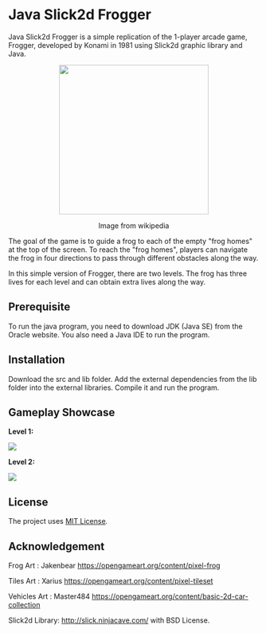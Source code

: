 # Java Slick2d Frogger

Java Slick2d Frogger is a simple replication of the 1-player arcade game, Frogger, developed by Konami in 1981 using Slick2d graphic library and Java. 
<p align="center">
  <img width="300" height="300" src="https://upload.wikimedia.org/wikipedia/en/c/cd/Frogger_game_arcade.png">
  <p align="center">Image from wikipedia</p>
</p>

The goal of the game is to guide a frog to each of the empty "frog homes" at the top of the screen. To reach the "frog homes", players can navigate the frog in four directions to pass through different obstacles along the way.

In this simple version of Frogger, there are two levels. The frog has three lives for each level and can obtain extra lives along the way. 

## Prerequisite

To run the java program, you need to download JDK (Java SE) from the Oracle website. 
You also need a Java IDE to run the program.

## Installation

Download the src and lib folder. Add the external dependencies from the lib folder into the external libraries. Compile it and run the program.

## Gameplay Showcase

**Level 1:**

![](fl-0.gif)

**Level 2:**

![](fl-1.gif)

## License

The project uses [MIT License](<LICENSE>).

## Acknowledgement

Frog Art       : Jakenbear https://opengameart.org/content/pixel-frog

Tiles Art      : Xarius 		https://opengameart.org/content/pixel-tileset

Vehicles Art   : Master484	https://opengameart.org/content/basic-2d-car-collection

Slick2d Library: http://slick.ninjacave.com/ with BSD License.
